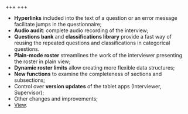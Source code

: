 +++
+++
- **Hyperlinks** included into the text of a question or an error message facilitate jumps in the questionnaire;
- **Audio audit**: complete audio recording of the interview;
- **Questions bank** and **classifications library** provide a fast way of reusing the repeated questions and classifications in categorical questions.
- **Plain-mode roster** streamlines the work of the interviewer presenting the roster in plain view;
- **Dynamic roster limits** allow creating more flexible data structures;
- **New functions** to examine the completeness of sections and subsections;
- Control over **version updates** of the tablet apps (Interviewer, Supervisor);
- Other changes and improvements;
- [View](/release-notes/version-19-02).
